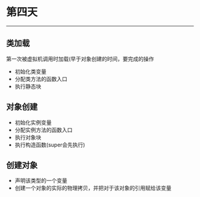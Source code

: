 # 第四天
---
## 类加载
第一次被虚拟机调用时加载(早于对象创建的时间，要完成的操作<br />
* 初始化类变量
* 分配类方法的函数入口
* 执行静态块
## 对象创建
* 初始化实例变量
* 分配实例方法的函数入口
* 执行对象块
* 执行构造函数(super会先执行)
## 创建对象
* 声明该类型的一个变量
* 创建一个对象的实际的物理拷贝，并把对于该对象的引用赋给该变量
